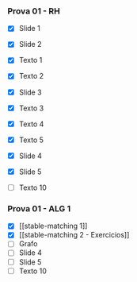 
### Prova 01 - RH
- [x] Slide 1
- [x] Slide 2
- [x] Texto 1
- [x] Texto 2
- [x] Slide 3
- [x] Texto 3
- [x] Texto 4
- [x] Texto 5
- [x] Slide 4
- [x] Slide 5
- [ ] Texto 10


### Prova 01 - ALG 1
- [x] [[stable-matching 1]]
- [x] [[stable-matching 2 - Exercicios]]
- [ ] Grafo
- [ ] Slide 4
- [ ] Slide 5
- [ ] Texto 10